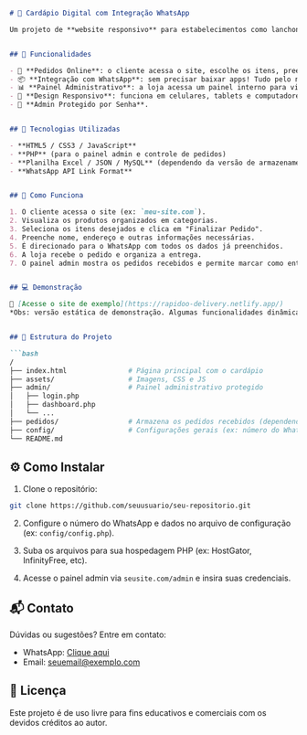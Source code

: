 ````markdown
# 📱 Cardápio Digital com Integração WhatsApp

Um projeto de **website responsivo** para estabelecimentos como lanchonetes, bares, restaurantes e conveniências que desejam um **cardápio digital simples, rápido e direto ao ponto** — com integração ao WhatsApp para facilitar o pedido do cliente e o recebimento pela loja.


## 🚀 Funcionalidades

- 🛒 **Pedidos Online**: o cliente acessa o site, escolhe os itens, preenche os dados de entrega e é direcionado automaticamente ao WhatsApp com o pedido formatado.
- 📦 **Integração com WhatsApp**: sem precisar baixar apps! Tudo pelo navegador e finalizado via WhatsApp.
- 📊 **Painel Administrativo**: a loja acessa um painel interno para visualizar, acompanhar e gerenciar os pedidos recebidos.
- 📱 **Design Responsivo**: funciona em celulares, tablets e computadores.
- 🔐 **Admin Protegido por Senha**.


## 🧱 Tecnologias Utilizadas

- **HTML5 / CSS3 / JavaScript**
- **PHP** (para o painel admin e controle de pedidos)
- **Planilha Excel / JSON / MySQL** (dependendo da versão de armazenamento)
- **WhatsApp API Link Format**


## 🧾 Como Funciona

1. O cliente acessa o site (ex: `meu-site.com`).
2. Visualiza os produtos organizados em categorias.
3. Seleciona os itens desejados e clica em "Finalizar Pedido".
4. Preenche nome, endereço e outras informações necessárias.
5. É direcionado para o WhatsApp com todos os dados já preenchidos.
6. A loja recebe o pedido e organiza a entrega.
7. O painel admin mostra os pedidos recebidos e permite marcar como entregues, visualizar detalhes e atualizar o cardápio.


## 💻 Demonstração

🔗 [Acesse o site de exemplo](https://rapidoo-delivery.netlify.app/)  
*Obs: versão estática de demonstração. Algumas funcionalidades dinâmicas como pedidos e painel admin podem estar limitadas.*


## 📂 Estrutura do Projeto

```bash
/
├── index.html               # Página principal com o cardápio
├── assets/                  # Imagens, CSS e JS
├── admin/                   # Painel administrativo protegido
│   ├── login.php
│   ├── dashboard.php
│   └── ...
├── pedidos/                 # Armazena os pedidos recebidos (dependendo da implementação)
├── config/                  # Configurações gerais (ex: número do WhatsApp, categorias, etc.)
└── README.md
````


## ⚙️ Como Instalar

1. Clone o repositório:

```bash
git clone https://github.com/seuusuario/seu-repositorio.git
```

2. Configure o número do WhatsApp e dados no arquivo de configuração (ex: `config/config.php`).

3. Suba os arquivos para sua hospedagem PHP (ex: HostGator, InfinityFree, etc).

4. Acesse o painel admin via `seusite.com/admin` e insira suas credenciais.


## 📬 Contato

Dúvidas ou sugestões? Entre em contato:

* WhatsApp: [Clique aqui](https://wa.me/5551996277338)
* Email: [seuemail@exemplo.com](mailto:mrjaques7@gmail.com)


## 📝 Licença

Este projeto é de uso livre para fins educativos e comerciais com os devidos créditos ao autor.

```
